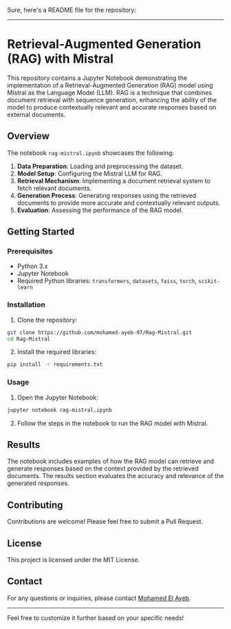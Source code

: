Sure, here's a README file for the repository:

---

# Retrieval-Augmented Generation (RAG) with Mistral

This repository contains a Jupyter Notebook demonstrating the implementation of a Retrieval-Augmented Generation (RAG) model using Mistral as the Language Model (LLM). RAG is a technique that combines document retrieval with sequence generation, enhancing the ability of the model to produce contextually relevant and accurate responses based on external documents.

## Overview

The notebook `rag-mistral.ipynb` showcases the following:

1. **Data Preparation**: Loading and preprocessing the dataset.
2. **Model Setup**: Configuring the Mistral LLM for RAG.
3. **Retrieval Mechanism**: Implementing a document retrieval system to fetch relevant documents.
4. **Generation Process**: Generating responses using the retrieved documents to provide more accurate and contextually relevant outputs.
5. **Evaluation**: Assessing the performance of the RAG model.

## Getting Started

### Prerequisites

- Python 3.x
- Jupyter Notebook
- Required Python libraries: `transformers`, `datasets`, `faiss`, `torch`, `scikit-learn`

### Installation

1. Clone the repository:

```bash
git clone https://github.com/mohamed-ayeb-97/Rag-Mistral.git
cd Rag-Mistral
```

2. Install the required libraries:

```bash
pip install -r requirements.txt
```

### Usage

1. Open the Jupyter Notebook:

```bash
jupyter notebook rag-mistral.ipynb
```

2. Follow the steps in the notebook to run the RAG model with Mistral.

## Results

The notebook includes examples of how the RAG model can retrieve and generate responses based on the context provided by the retrieved documents. The results section evaluates the accuracy and relevance of the generated responses.

## Contributing

Contributions are welcome! Please feel free to submit a Pull Request.

## License

This project is licensed under the MIT License.

## Contact

For any questions or inquiries, please contact [Mohamed El Ayeb](https://github.com/mohamed-ayeb-97).

---

Feel free to customize it further based on your specific needs!
